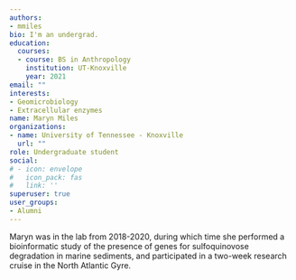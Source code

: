 ```yaml
---
authors:
- mmiles
bio: I'm an undergrad.
education:
  courses:
  - course: BS in Anthropology
    institution: UT-Knoxville
    year: 2021
email: ""
interests:
- Geomicrobiology
- Extracellular enzymes
name: Maryn Miles
organizations:
- name: University of Tennessee - Knoxville
  url: ""
role: Undergraduate student
social:
# - icon: envelope
#   icon_pack: fas
#   link: ''
superuser: true
user_groups:
- Alumni
---
```


Maryn was in the lab from 2018-2020, during which time she performed a bioinformatic study of the presence of genes for sulfoquinovose degradation in marine sediments, and participated in a two-week research cruise in the North Atlantic Gyre.